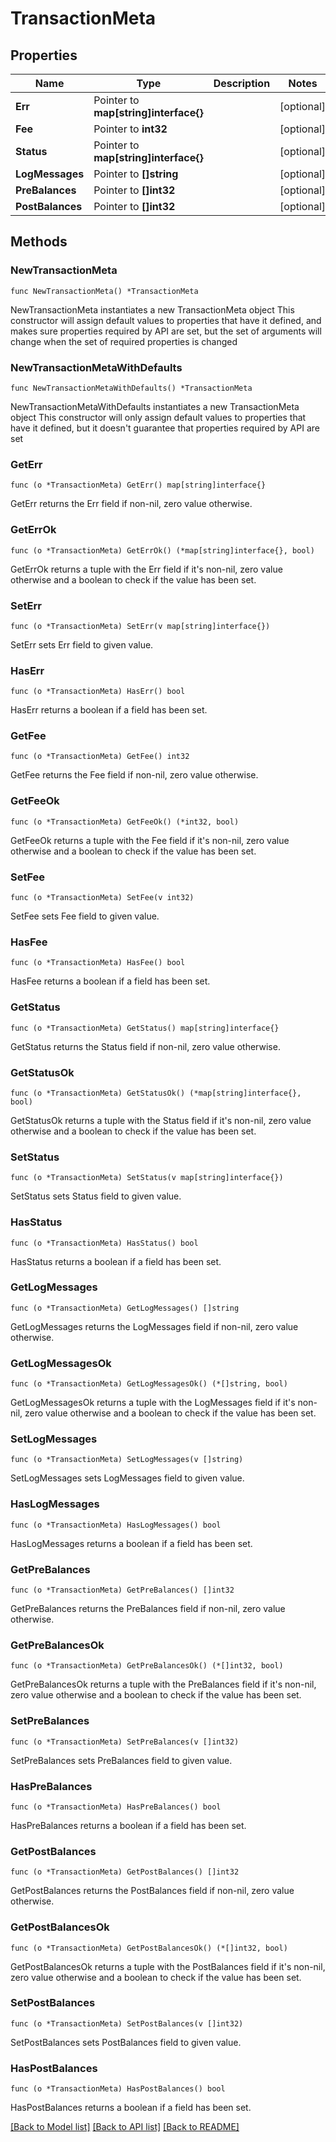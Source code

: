 # TransactionMeta

## Properties

Name | Type | Description | Notes
------------ | ------------- | ------------- | -------------
**Err** | Pointer to **map[string]interface{}** |  | [optional] 
**Fee** | Pointer to **int32** |  | [optional] 
**Status** | Pointer to **map[string]interface{}** |  | [optional] 
**LogMessages** | Pointer to **[]string** |  | [optional] 
**PreBalances** | Pointer to **[]int32** |  | [optional] 
**PostBalances** | Pointer to **[]int32** |  | [optional] 

## Methods

### NewTransactionMeta

`func NewTransactionMeta() *TransactionMeta`

NewTransactionMeta instantiates a new TransactionMeta object
This constructor will assign default values to properties that have it defined,
and makes sure properties required by API are set, but the set of arguments
will change when the set of required properties is changed

### NewTransactionMetaWithDefaults

`func NewTransactionMetaWithDefaults() *TransactionMeta`

NewTransactionMetaWithDefaults instantiates a new TransactionMeta object
This constructor will only assign default values to properties that have it defined,
but it doesn't guarantee that properties required by API are set

### GetErr

`func (o *TransactionMeta) GetErr() map[string]interface{}`

GetErr returns the Err field if non-nil, zero value otherwise.

### GetErrOk

`func (o *TransactionMeta) GetErrOk() (*map[string]interface{}, bool)`

GetErrOk returns a tuple with the Err field if it's non-nil, zero value otherwise
and a boolean to check if the value has been set.

### SetErr

`func (o *TransactionMeta) SetErr(v map[string]interface{})`

SetErr sets Err field to given value.

### HasErr

`func (o *TransactionMeta) HasErr() bool`

HasErr returns a boolean if a field has been set.

### GetFee

`func (o *TransactionMeta) GetFee() int32`

GetFee returns the Fee field if non-nil, zero value otherwise.

### GetFeeOk

`func (o *TransactionMeta) GetFeeOk() (*int32, bool)`

GetFeeOk returns a tuple with the Fee field if it's non-nil, zero value otherwise
and a boolean to check if the value has been set.

### SetFee

`func (o *TransactionMeta) SetFee(v int32)`

SetFee sets Fee field to given value.

### HasFee

`func (o *TransactionMeta) HasFee() bool`

HasFee returns a boolean if a field has been set.

### GetStatus

`func (o *TransactionMeta) GetStatus() map[string]interface{}`

GetStatus returns the Status field if non-nil, zero value otherwise.

### GetStatusOk

`func (o *TransactionMeta) GetStatusOk() (*map[string]interface{}, bool)`

GetStatusOk returns a tuple with the Status field if it's non-nil, zero value otherwise
and a boolean to check if the value has been set.

### SetStatus

`func (o *TransactionMeta) SetStatus(v map[string]interface{})`

SetStatus sets Status field to given value.

### HasStatus

`func (o *TransactionMeta) HasStatus() bool`

HasStatus returns a boolean if a field has been set.

### GetLogMessages

`func (o *TransactionMeta) GetLogMessages() []string`

GetLogMessages returns the LogMessages field if non-nil, zero value otherwise.

### GetLogMessagesOk

`func (o *TransactionMeta) GetLogMessagesOk() (*[]string, bool)`

GetLogMessagesOk returns a tuple with the LogMessages field if it's non-nil, zero value otherwise
and a boolean to check if the value has been set.

### SetLogMessages

`func (o *TransactionMeta) SetLogMessages(v []string)`

SetLogMessages sets LogMessages field to given value.

### HasLogMessages

`func (o *TransactionMeta) HasLogMessages() bool`

HasLogMessages returns a boolean if a field has been set.

### GetPreBalances

`func (o *TransactionMeta) GetPreBalances() []int32`

GetPreBalances returns the PreBalances field if non-nil, zero value otherwise.

### GetPreBalancesOk

`func (o *TransactionMeta) GetPreBalancesOk() (*[]int32, bool)`

GetPreBalancesOk returns a tuple with the PreBalances field if it's non-nil, zero value otherwise
and a boolean to check if the value has been set.

### SetPreBalances

`func (o *TransactionMeta) SetPreBalances(v []int32)`

SetPreBalances sets PreBalances field to given value.

### HasPreBalances

`func (o *TransactionMeta) HasPreBalances() bool`

HasPreBalances returns a boolean if a field has been set.

### GetPostBalances

`func (o *TransactionMeta) GetPostBalances() []int32`

GetPostBalances returns the PostBalances field if non-nil, zero value otherwise.

### GetPostBalancesOk

`func (o *TransactionMeta) GetPostBalancesOk() (*[]int32, bool)`

GetPostBalancesOk returns a tuple with the PostBalances field if it's non-nil, zero value otherwise
and a boolean to check if the value has been set.

### SetPostBalances

`func (o *TransactionMeta) SetPostBalances(v []int32)`

SetPostBalances sets PostBalances field to given value.

### HasPostBalances

`func (o *TransactionMeta) HasPostBalances() bool`

HasPostBalances returns a boolean if a field has been set.


[[Back to Model list]](../README.md#documentation-for-models) [[Back to API list]](../README.md#documentation-for-api-endpoints) [[Back to README]](../README.md)



